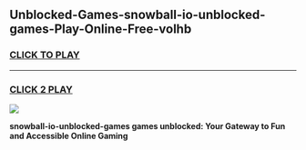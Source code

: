 
## Unblocked-Games-snowball-io-unblocked-games-Play-Online-Free-volhb
<h3>
<a href="https://premium76.site?title=snowball-io-unblocked-games&ref=26A">CLICK TO PLAY</a></h3>
<hr>

<h3>
<a href="https://premium76.site?title=snowball-io-unblocked-games&ref=26A">CLICK 2 PLAY</a>
  
</h3>

<a href="https://premium76.site?title=snowball-io-unblocked-games&ref=26A"><img src="https://clearcache.store/games.png"></a>


**snowball-io-unblocked-games games unblocked: Your Gateway to Fun and Accessible Online Gaming**
